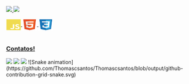 <div> <a href="https://github.com/thomascsantos"> <img height="180em"
            src="https://github-readme-stats.vercel.app/api?username=thomascsantos&show_icons=true&theme=tokyonight&include_all_commits=true&count_private=true" />
        <img height="180em"
            src="https://github-readme-stats.vercel.app/api/top-langs/?username=thomascsantos&layout=compact&langs_count=6&theme=tokyonight" />
</div>
<div style="display: inline_block"><br> <img align="center" alt="Js" height="30" width="40"
        src="https://raw.githubusercontent.com/devicons/devicon/master/icons/javascript/javascript-plain.svg"> <img
        align="center" alt="HTML" height="30" width="40"
        src="https://raw.githubusercontent.com/devicons/devicon/master/icons/html5/html5-original.svg"> <img
        align="center" alt="CSS" height="30" width="40"
        src="https://raw.githubusercontent.com/devicons/devicon/master/icons/css3/css3-original.svg"> </div> <br> 
        
### Contatos!
<div>
  <a href="https://www.linkedin.com/in/thomas-santos-57b466211/" target="_blank"><img src="https://img.shields.io/badge/-LinkedIn-%230077B5?style=for-the-badge&logo=linkedin&logoColor=white" target="_blank"></a> 
   <a href = "mailto:thomascsantoss2@gmail.com"><img src="https://img.shields.io/badge/-Gmail-%23333?style=for-the-badge&logo=gmail&logoColor=white" target="_blank"></a>
  <a href="https://www.instagram.com/thomascsantos_/" target="_blank"><img src="https://img.shields.io/badge/-Instagram-%23E4405F?style=for-the-badge&logo=instagram&logoColor=white" target="_blank"></a>
   ![Snake animation](https://github.com/Thomascsantos/Thomascsantos/blob/output/github-contribution-grid-snake.svg)

</div>
